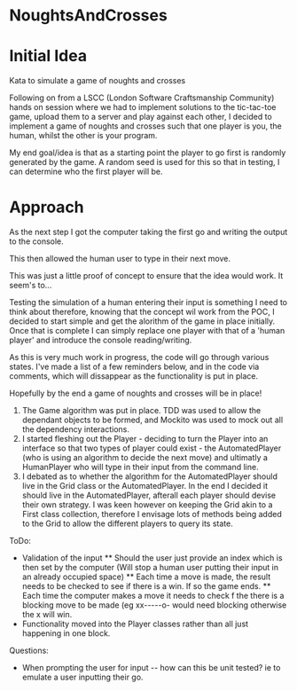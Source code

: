 NoughtsAndCrosses
=================


Initial Idea
============

Kata to simulate a game of noughts and crosses

Following on from a LSCC (London Software Craftsmanship Community) hands on session where we had to implement solutions to the tic-tac-toe game, upload them to a server and play against each other, I decided to implement a game of noughts and crosses such that one player is you, the human, whilst the other is your program.

My end goal/idea is that as a starting point the player to go first is randomly generated by the game.  A random seed is used for this so that in testing, I can determine who the first player will be.

Approach
========
As the next step I got the computer taking the first go and writing the output to the console.

This then allowed the human user to type in their next move.

This was just a little proof of concept to ensure that the idea would work. It seem's to...

Testing the simulation of a human entering their input is something I need to think about therefore, knowing that the concept wil work from the POC, I decided to start simple and get the alorithm of the game in place initially. Once that is complete I can simply replace one player with that of a 'human player' and introduce the console reading/writing.

As this is very much work in progress, the code will go through various states. I've made a list of a few reminders below, and in the code via comments, which will dissappear as the functionality is put in place.

Hopefully by the end a game of noughts and crosses will be in place!


1. The Game algorithm was put in place. TDD was used to allow the dependant objects to be formed, and Mockito was used to mock out all the dependency interactions.
2. I started fleshing out the Player - deciding to turn the Player into an interface so that two types of player could exist - the AutomatedPlayer (who is using an algorithm to decide the next move) and ultimatly a HumanPlayer who will type in their input from the command line.
3. I debated as to whether the algorithm for the AutomatedPlayer should live in the Grid class or the AutomatedPlayer. In the end I decided it should live in the AutomatedPlayer, afterall each player should devise their own strategy. I was keen however on keeping the Grid akin to a First class collection, therefore I envisage lots of methods being added to the Grid to allow the different players to query its state.

ToDo:

* Validation of the input 
	** Should the user just provide an index which is then set by the computer (Will stop a human user putting their 	input in an already occupied space)
	** Each time a move is made, the result needs to be checked to see if there is a win. If so the game ends.
	** Each time the computer makes a move it needs to check f the there is a blocking move to be made (eg xx-----o- 	would need blocking otherwise the x will win.
* Functionality moved into the Player classes rather than all just happening in one block.


Questions:
* When prompting the user for input -- how can this be unit tested? ie to emulate a user inputting their go.
